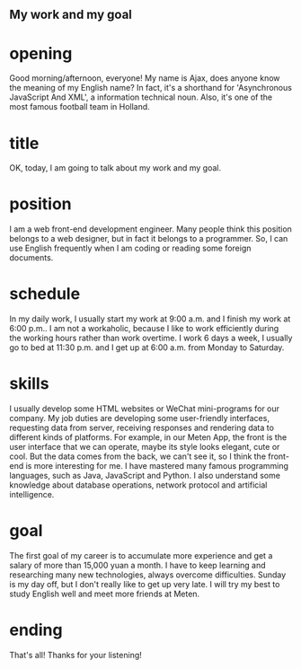 ## My work and my goal

# opening
Good morning/afternoon, everyone!
My name is Ajax, does anyone know the meaning of my English name?
In fact, it's a shorthand for 'Asynchronous JavaScript And XML', a information technical noun.
Also, it's one of the most famous football team in Holland.

# title
OK, today, I am going to talk about my work and my goal.

# position
I am a web front-end development engineer.
Many people think this position belongs to a web designer, but in fact it belongs to a programmer.
So, I can use English frequently when I am coding or reading some foreign documents.

# schedule
In my daily work, I usually start my work at 9:00 a.m. and I finish my work at 6:00 p.m..
I am not a workaholic, because I like to work efficiently during the working hours rather than work overtime.
I work 6 days a week, I usually go to bed at 11:30 p.m. and I get up at 6:00 a.m. from Monday to Saturday.

# skills
I usually develop some HTML websites or WeChat mini-programs for our company.
My job duties are developing some user-friendly interfaces, requesting data from server, receiving responses and rendering data to different kinds of platforms.
For example, in our Meten App, the front is the user interface that we can operate, maybe its style looks elegant, cute or cool.
But the data comes from the back, we can't see it, so I think the front-end is more interesting for me.
I have mastered many famous programming languages, such as Java, JavaScript and Python.
I also understand some knowledge about database operations, network protocol and artificial intelligence.

# goal
The first goal of my career is to accumulate more experience and get a salary of more than 15,000 yuan a month.
I have to keep learning and researching many new technologies, always overcome difficulties.
Sunday is my day off, but I don't really like to get up very late.
I will try my best to study English well and meet more friends at Meten.

# ending
That's all! Thanks for your listening!